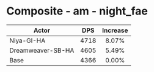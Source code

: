 # Composite - am - night_fae
| Actor | DPS | Increase |
|---|:---:|:---:|
|Niya-GI-HA|4718|8.07%|
|Dreamweaver-SB-HA|4605|5.49%|
|Base|4366|0.00%|
